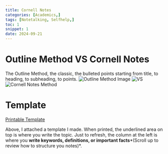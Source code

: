 ```yaml
---
title: Cornell Notes
categories: [Academics,]
tags: [Notetalking, Selfhelp,]
toc: 1
snippet: 1
date: 2024-09-21
---
```

# Outline Method VS Cornell Notes

The Outline Method, the classic, the bulleted points starting from title, to heading, to subheading, to points.
<img src="https://chloeburroughs.com/wp-content/uploads/2016/10/2016101918084500-page-0.jpg" alt="Outline Method Image">
<img src="https://images.fineartamerica.com/images/artworkimages/mediumlarge/2/versus-crbn-dsgn.jpg" alt="VS">
<img src="https://i0.wp.com/coachingleaders.co.uk/wp-content/uploads/2017/05/tumblr_n3w732WyGL1tsxuaro1_1280.png?fit=1280%2C1811&ssl=1" alt="Cornell Notes Method">





# Template
<a href="https://docs.google.com/document/d/1jyTJJCkSS7hvC4LTvY7DgXQcFW1JRobt4BjLwfo7mOc/edit?usp=sharing">Printable Template</a>

Above, I attached a template I made. When printed, the underlined area on top is where you write the topic. Just to refresh, the column at the left is where you **write keywords, definitions, or important facts***(Scroll up to review how to structure you notes)*. 
